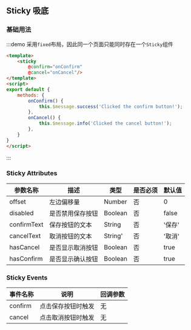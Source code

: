 ## Sticky 吸底


### 基础用法
:::demo 采用`fixed`布局，因此同一个页面只能同时存在一个`Sticky`组件

```html
<template>
    <sticky
        @confirm="onConfirm"
        @cancel="onCancel"/>
</template>
<script>
export default {
    methods: {
        onConfirm() {
            this.$message.success('Clicked the confirm button!');
        },
        onCancel() {
            this.$message.info('Clicked the cancel button!');
        },
    }
}
</script>
```
:::


### Sticky Attributes

| 参数名称   | 描述                                                  | 类型    |是否必须    |默认值    |
| ---------- | ----------------------------------------------------- | ------------ | ------------ | ------------ |
| offset      | 左边偏移量                              | Number |否 |0 |
| disabled      | 是否禁用保存按钮                              | Boolean |否 |false |
| confirmText      | 保存按钮的文本                              | String |否 |'保存' |
| cancelText      | 取消按钮的文本                              | String' |否 |'取消' |
| hasCancel      | 是否显示取消按钮                              | Boolean |否 |true |
| hasConfirm      | 是否显示确认按钮                              | Boolean |否 |true |

### Sticky Events

| 事件名称   | 说明                                                  | 回调参数     |
| ---------- | ----------------------------------------------------- | ------------ |
| confirm      | 点击保存按钮时触发                                 | 无 |
| cancel       | 点击取消按钮时触发                              | 无 |
